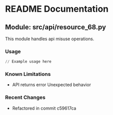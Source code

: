 # README Documentation

## Module: src/api/resource_68.py

This module handles api misuse operations.

### Usage

```python
// Example usage here
```

### Known Limitations

- API returns error Unexpected behavior

### Recent Changes

- Refactored in commit c59617ca
